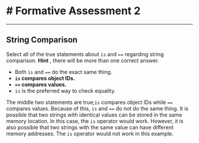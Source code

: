 # # **Formative Assessment 2**

---

## String Comparison

Select all of the true statements about `is` and `==` regarding string comparison.  **Hint** , there will be more than one correct answer.

- Both `is` and `==` do the exact same thing.
- **`is` compares object IDs.**
- **`==` compares values.**
- `is` is the preferred way to check equality.

The middle two statements are true;`is` compares object IDs while `==` compares values. Because of this, `is` and `==` do not do the same thing. It is possible that two strings with identical values can be stored in the same memory location. In this case, the `is` operator would work. However, it is also possible that two strings with the same value can have different memory addresses. The `is` operator would not work in this example.
